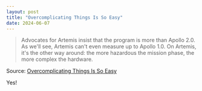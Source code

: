 ```yaml
---
layout: post
title: "Overcomplicating Things Is So Easy"
date: 2024-06-07
---
```


> Advocates for Artemis insist that the program is more than Apollo 2.0. As
we'll see, Artemis can't even measure up to Apollo 1.0. On Artemis, it's
the other way around: the more hazardous the mission phase, the more
complex the hardware.

Source: [Overcomplicating Things Is So Easy](
https://blog.jim-nielsen.com/2024/overcomplicating-is-easy/)

Yes!

